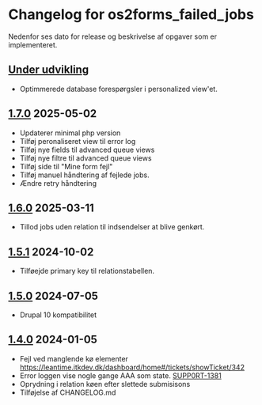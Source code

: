 # Changelog for os2forms_failed_jobs

Nedenfor ses dato for release og beskrivelse af opgaver som er implementeret.

## [Under udvikling]

* Optimmerede database forespørgsler i personalized view'et.

## [1.7.0] 2025-05-02

* Updaterer minimal php version
* Tilføj peronaliseret view til error log
* Tilføj nye fields til advanced queue views
* Tilføj nye filtre til advanced queue views
* Tilføj side til "Mine form fejl"
* Tilføj manuel håndtering af fejlede jobs.
* Ændre retry håndtering

## [1.6.0] 2025-03-11

* Tillod jobs uden relation til indsendelser at blive genkørt.

## [1.5.1] 2024-10-02

* Tilføejde primary key til relationstabellen.

## [1.5.0] 2024-07-05

* Drupal 10 kompatibilitet

## [1.4.0] 2024-01-05

* Fejl ved manglende kø elementer https://leantime.itkdev.dk/dashboard/home#/tickets/showTicket/342
* Error loggen vise nogle gange AAA som state. [SUPP0RT-1381](https://jira.itkdev.dk/browse/SUPP0RT-1381)
* Oprydning i relation køen efter slettede submisisons
* Tilføjelse af CHANGELOG.md

[Under udvikling]: https://github.com/itk-dev/os2forms_failed_jobs/compare/1.7.0...HEAD
[1.7.0]: https://github.com/itk-dev/os2forms_failed_jobs/compare/1.6.0...1.7.0
[1.6.0]: https://github.com/itk-dev/os2forms_failed_jobs/compare/1.5.1...1.6.0
[1.5.1]: https://github.com/itk-dev/os2forms_failed_jobs/compare/1.5.0...1.5.1
[1.5.0]: https://github.com/itk-dev/os2forms_failed_jobs/compare/1.4.0...1.5.0
[1.4.0]: https://github.com/itk-dev/os2forms_failed_jobs/compare/1.3.2...1.4.0

